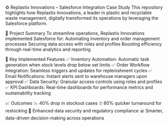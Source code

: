 ♻ Replastix Innovations – Salesforce Integration Case Study
This repository highlights how Replastix Innovations, a leader in plastic and recyclable waste management, digitally transformed its operations by leveraging the Salesforce platform.

🚀 Project Summary
To streamline operations, Replastix Innovations implemented Salesforce for:
Automating inventory and order management processes
Securing data access with roles and profiles
Boosting efficiency through real-time analytics and reporting

🔧 Key Implemented Features
✅ Inventory Automation: Automatic task generation when stock levels drop below set limits
✅ Order Workflow Integration: Seamless triggers and updates for replenishment cycles
✅ Email Notifications: Instant alerts sent to warehouse managers upon approval
✅ Data Security: Granular access controls using roles and profiles
✅ KPI Dashboards: Real-time dashboards for performance metrics and sustainability tracking

📈 Outcomes
📉 40% drop in stockout cases
⏱ 80% quicker turnaround for restocking
🔐 Enhanced data security and regulatory compliance
📊 Smarter, data-driven decision-making across operations
